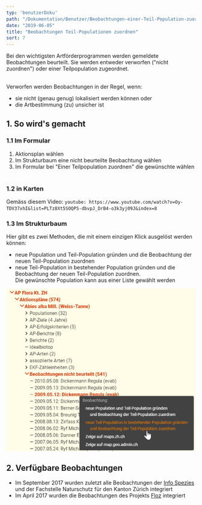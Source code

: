 ```yaml
---
typ: 'benutzerDoku'
path: "/Dokumentation/Benutzer/Beobachtungen-einer-Teil-Population-zuordnen"
date: "2019-06-05"
title: "Beobachtungen Teil-Populationen zuordnen"
sort: 7
---
```


Bei den wichtigsten Artförderprogrammen werden gemeldete Beobachtungen beurteilt. Sie werden entweder verworfen ("nicht zuordnen") oder einer Teilpopulation zugeordnet.<br/><br/>

Verworfen werden Beobachtungen in der Regel, wenn:
- sie nicht (genau genug) lokalisiert werden können oder
- die Artbestimmung (zu) unsicher ist

## 1. So wird's gemacht
### 1.1 Im Formular

1. Aktionsplan wählen
2. Im Strukturbaum eine nicht beurteilte Beobachtung wählen
3. Im Formular bei "Einer Teilpopulation zuordnen" die gewünschte wählen<br/><br/>

### 1.2 in Karten
Gemäss diesem Video:
`youtube: https://www.youtube.com/watch?v=Oy-TDV37xhI&list=PLTz8Xt5SOQPS-dbvpJ_DrB4-o3k3yj09J&index=8`

### 1.3 Im Strukturbaum
Hier gibt es zwei Methoden, die mit einem einzigen Klick ausgelöst werden können:
- neue Population und Teil-Population gründen und die Beobachtung der neuen Teil-Population zuordnen
- neue Teil-Population in bestehender Population gründen und die Beobachtung der neuen Teil-Population zuordnen.<br/>
  Die gewünschte Population kann aus einer Liste gewählt werden

![im Strukturbaum](_media/beobZuordnen_01.png)<br/>

## 2. Verfügbare Beobachtungen

- Im September 2017 wurden zuletzt alle Beobachtungen der [Info Spezies](http://www.infoflora.ch/de/allgemeines/info-species.html) und der Fachstelle Naturschutz für den Kanton Zürich integriert
- Im April 2017 wurden die Beobachtungen des Projekts [Floz](http://www.floz.zbg.ch/) integriert